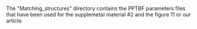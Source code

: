 The "Matching_structures" directory contains the PPTBF parameters files that have been used for the supplemetal material #2 and the figure 11 or our article.
